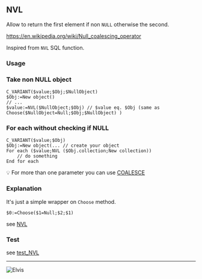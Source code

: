 ﻿<!-- NLV(possibly_null_value, 'value if null') -->
## NVL

Allow to return the first element if non `NULL` otherwise the second.

https://en.wikipedia.org/wiki/Null_coalescing_operator

Inspired from `NVL` SQL function.


### Usage

### Take non NULL object

```4d
C_VARIANT($value;$Obj;$NullObject)
$Obj:=New object()
// ...
$value:=NVL($NullObject;$Obj) // $value eq. $Obj (same as Choose($NullObject=Null;$Obj;$NullObject) )
```

### For each without checking if NULL

```4d
C_VARIANT($value;$Obj)
$Obj:=New object(... // create your object
For each ($value;NVL ($Obj.collection;New collection))
	// do something
End for each

```

💡 For more than one parameter you can use [COALESCE](COALESCE.md)

### Explanation

It's just a simple wrapper on `Choose` method.

```4d
$0:=Choose($1=Null;$2;$1)
```

see [NVL](../../Project/Sources/Methods/NVL.4dm)

### Test

see [test_NVL](../../Project/Sources/Methods/test_NVL.4dm)

---

![Elvis](https://res.cloudinary.com/practicaldev/image/fetch/s--fUx8DazI--/c_limit%2Cf_auto%2Cfl_progressive%2Cq_auto%2Cw_880/https://thepracticaldev.s3.amazonaws.com/i/6j3wmn15zj3vp3qyfctv.jpg)
